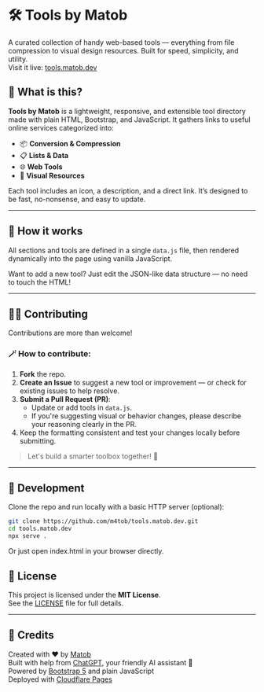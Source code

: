 # 🛠️ Tools by Matob

A curated collection of handy web-based tools — everything from file compression to visual design resources. Built for speed, simplicity, and utility.  
Visit it live: [tools.matob.dev](https://tools.matob.dev)

## 🚀 What is this?

**Tools by Matob** is a lightweight, responsive, and extensible tool directory made with plain HTML, Bootstrap, and JavaScript. It gathers links to useful online services categorized into:

- 📦 **Conversion & Compression**  
- 📋 **Lists & Data**  
- 🌐 **Web Tools**  
- 🎨 **Visual Resources**

Each tool includes an icon, a description, and a direct link. It’s designed to be fast, no-nonsense, and easy to update.

---

## 🧱 How it works

All sections and tools are defined in a single `data.js` file, then rendered dynamically into the page using vanilla JavaScript.

Want to add a new tool? Just edit the JSON-like data structure — no need to touch the HTML!

---

## 🧑‍💻 Contributing

Contributions are more than welcome!

### 🪄 How to contribute:

1. **Fork** the repo.
2. **Create an Issue** to suggest a new tool or improvement — or check for existing issues to help resolve.
3. **Submit a Pull Request (PR)**:
   - Update or add tools in `data.js`.
   - If you're suggesting visual or behavior changes, please describe your reasoning clearly in the PR.
4. Keep the formatting consistent and test your changes locally before submitting.

> Let's build a smarter toolbox together! 🧰

---

## 🔧 Development

Clone the repo and run locally with a basic HTTP server (optional):

```bash
git clone https://github.com/m4tob/tools.matob.dev.git
cd tools.matob.dev
npx serve .
```

Or just open index.html in your browser directly.

## 📄 License

This project is licensed under the **MIT License**.  
See the [LICENSE](LICENSE) file for full details.

---

## 🤝 Credits

Created with ❤️ by [Matob](https://github.com/m4tob)  
Built with help from [ChatGPT](https://openai.com/chatgpt), your friendly AI assistant 🤖  
Powered by [Bootstrap 5](https://getbootstrap.com/) and plain JavaScript  
Deployed with [Cloudflare Pages](https://pages.cloudflare.com/) 
